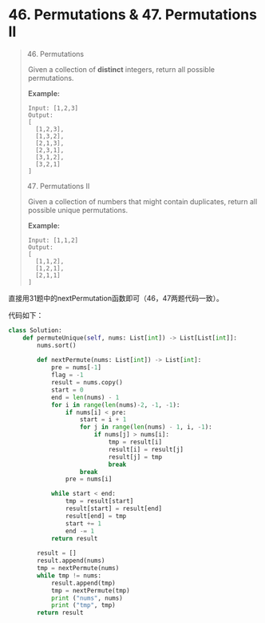 # 46. Permutations & 47. Permutations II

> 46. Permutations
>
> Given a collection of **distinct** integers, return all possible permutations.
>
> **Example:**
>
> ```
> Input: [1,2,3]
> Output:
> [
>   [1,2,3],
>   [1,3,2],
>   [2,1,3],
>   [2,3,1],
>   [3,1,2],
>   [3,2,1]
> ]
> ```
>
> 47. Permutations II
>
> Given a collection of numbers that might contain duplicates, return all possible unique permutations.
>
> **Example:**
>
> ```
> Input: [1,1,2]
> Output:
> [
>   [1,1,2],
>   [1,2,1],
>   [2,1,1]
> ]
> ```

直接用31题中的nextPermutation函数即可（46，47两题代码一致）。

代码如下：

```python
class Solution:
    def permuteUnique(self, nums: List[int]) -> List[List[int]]:
        nums.sort()
    
        def nextPermute(nums: List[int]) -> List[int]:
            pre = nums[-1]
            flag = -1
            result = nums.copy()
            start = 0
            end = len(nums) - 1
            for i in range(len(nums)-2, -1, -1):
                if nums[i] < pre:
                    start = i + 1
                    for j in range(len(nums) - 1, i, -1):
                        if nums[j] > nums[i]:
                            tmp = result[i]
                            result[i] = result[j]
                            result[j] = tmp
                            break
                    break
                pre = nums[i]

            while start < end:
                tmp = result[start]
                result[start] = result[end]
                result[end] = tmp
                start += 1
                end -= 1
            return result
    
        result = []
        result.append(nums)
        tmp = nextPermute(nums)
        while tmp != nums:
            result.append(tmp)
            tmp = nextPermute(tmp)
            print ("nums", nums)
            print ("tmp", tmp)
        return result        
```

